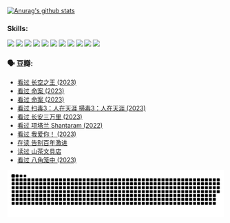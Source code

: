 
[![Anurag's github stats](https://github-readme-stats.vercel.app/api?username=w940853815)](https://github.com/anuraghazra/github-readme-stats)

### Skills:

<code><img height="32" src="https://cdn.jsdelivr.net/npm/simple-icons@v5/icons/python.svg"></code>
<code><img height="32" src="https://cdn.jsdelivr.net/npm/simple-icons@v5/icons/javascript.svg"></code>
<code><img height="32" src="https://cdn.jsdelivr.net/npm/simple-icons@v5/icons/django.svg"></code>
<code><img height="32" src="https://cdn.jsdelivr.net/npm/simple-icons@v5/icons/flask.svg"></code>
<code><img height="32" src="https://cdn.jsdelivr.net/npm/simple-icons@v5/icons/vuetify.svg"></code>
<code><img height="32" src="https://cdn.jsdelivr.net/npm/simple-icons@v5/icons/git.svg"></code>
<code><img height="32" src="https://cdn.jsdelivr.net/npm/simple-icons@v5/icons/docker.svg"></code>
<code><img height="32" src="https://cdn.jsdelivr.net/npm/simple-icons@v5/icons/postgresql.svg"></code>
<code><img height="32" src="https://cdn.jsdelivr.net/npm/simple-icons@v5/icons/elasticsearch.svg"></code>
<code><img height="32" src="https://cdn.jsdelivr.net/npm/simple-icons@v5/icons/macos.svg"></code>
<code><img height="32" src="https://cdn.jsdelivr.net/npm/simple-icons@v5/icons/linux.svg"></code>

### 🗣 豆瓣:

<!-- DOUBAN-ACTIVITIES:START -->
- [看过 长空之王‎ (2023)](https://www.douban.com/people/136069238/status/4397459053/?_i=97148703)
- [看过 命案‎ (2023)](https://www.douban.com/people/136069238/status/4395718336/?_i=97148703)
- [看过 命案‎ (2023)](https://www.douban.com/people/136069238/status/4395718257/?_i=97148703)
- [看过 扫毒3：人在天涯 掃毒3：人在天涯‎ (2023)](https://www.douban.com/people/136069238/status/4394601730/?_i=97148703)
- [看过 长安三万里‎ (2023)](https://www.douban.com/people/136069238/status/4391215935/?_i=97148703)
- [看过 项塔兰 Shantaram‎ (2022)](https://www.douban.com/people/136069238/status/4387849946/?_i=97148703)
- [看过 我爱你！‎ (2023)](https://www.douban.com/people/136069238/status/4385556252/?_i=97148703)
- [在读 告别百年激进](https://www.douban.com/people/136069238/status/4374953075/?_i=97148703)
- [读过 山茶文具店](https://www.douban.com/people/136069238/status/4374952154/?_i=97148703)
- [看过 八角笼中‎ (2023)](https://www.douban.com/people/136069238/status/4367541707/?_i=97148703)
<!-- DOUBAN-ACTIVITIES:END -->


![Snake animation](https://raw.githubusercontent.com/w940853815/w940853815/output/github-contribution-grid-snake.svg)

<!--
**w940853815/w940853815** is a ✨ _special_ ✨ repository because its `README.md` (this file) appears on your GitHub profile.

Here are some ideas to get you started:

- 🔭 I’m currently working on ...
- 🌱 I’m currently learning ...
- 👯 I’m looking to collaborate on ...
- 🤔 I’m looking for help with ...
- 💬 Ask me about ...
- 📫 How to reach me: ...
- 😄 Pronouns: ...
- ⚡ Fun fact: ...
-->
